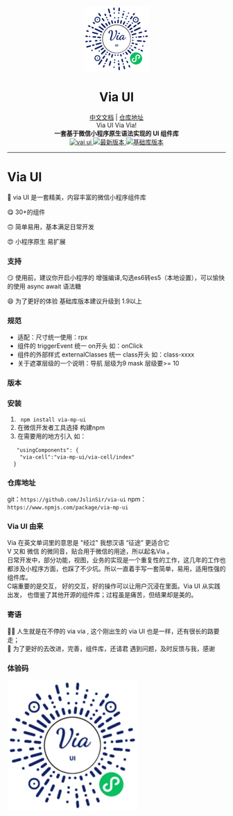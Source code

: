 <p align="center">
    <img width="150" class="QR-img" src="./qrcode.jpeg">
</p>

<h1 align="center">Via UI</h1>

<div align="center">
    <span><a target="_blank" href="https://jslinsir.github.io/via-ui-doc/"> 中文文档</a></span>
    <span>|</span>
    <span><a target="_blank" href="https://github.com/JslinSir/via-ui">仓库地址</a></span>
</div>
<div align="center">
    <span>Via UI  Via Via!</span><br/>
    <strong>一套基于微信小程序原生语法实现的 UI 组件库</strong>
</div>

<div align="center">
    <a href="https://github.com/JslinSir/via-ui">
        <img alt="vai ui" src="https://img.shields.io/badge/Via-UI-%230a1d66" />
    </a>
    <a href="https://www.npmjs.com/package/via-mp-ui">
        <img alt="最新版本" src="https://img.shields.io/npm/v/via-mp-ui?color=%230a1d66&label=%E6%9C%80%E6%96%B0%E7%89%88%E6%9C%AC&logo=graphcool&logoColor=white" />
    </a>
    <a href="https://www.npmjs.com/package/lin-ui">
        <img alt="基础库版本" src="https://img.shields.io/badge/%E5%9F%BA%E7%A1%80%E5%BA%93%E7%89%88%E6%9C%AC%20-%20%3E%3D1.9-green" />
    </a>
</div>

---
# Via UI

  🤡   via UI 是一套精美，内容丰富的微信小程序组件库 <br>
  
  😋   30+的组件 <br>

  🙃   简单易用，基本满足日常开发<br>

  😍   小程序原生 易扩展<br>

### 支持

  😏   使用前，建议你开启小程序的 增强编译,勾选es6转es5（本地设置），可以愉快的使用 async await 语法糖 <br>

  😄   为了更好的体验 基础库版本建议升级到 1.9以上  <br>


### 规范
 * 适配：尺寸统一使用：rpx
 * 组件的 triggerEvent 统一 on开头 如：onClick
 * 组件的外部样式 externalClasses  统一 class开头  如：class-xxxx 
 * 关于遮罩层级的一个说明：导航 层级为9  mask 层级要>= 10  


### 版本
 
### 安装
1. ``` npm install via-mp-ui```
2. 在微信开发者工具选择 构建npm 
3. 在需要用的地方引入 如：
```
   "usingComponents": {
    "via-cell":"via-mp-ui/via-cell/index"
  }
```
  

### 仓库地址
git：` https://github.com/JslinSir/via-ui `
npm：`https://www.npmjs.com/package/via-mp-ui`

### Via UI 由来
Via 在英文单词里的意思是 "经过" 我想汉语 “征途” 更适合它<br>
V 又和 微信 的微同音，贴合用于微信的用途，所以起名Via 。<br>
日常开发中，部分功能，视图，业务的实现是一个重复性的工作，这几年的工作也都涉及小程序方面，也踩了不少坑。所以一直着手写一套简单，易用，适用性强的组件库。<br>
C端重要的是交互， 好的交互，好的操作可以让用户沉浸在里面。Via UI 从实践出发， 也借鉴了其他开源的组件库；过程虽是痛苦，但结果却是美的。<br>

### 寄语
🏃‍♂️   人生就是在不停的 via via , 这个刚出生的 via UI 也是一样，还有很长的路要走；<br>
🙏   为了更好的去改进，完善，组件库，还请君 遇到问题，及时反馈与我，感谢

### 体验码

<img src="./qrcode.jpeg" width="300" height="300"/>

